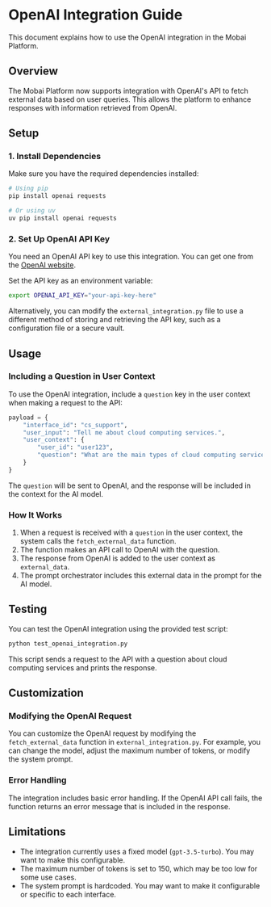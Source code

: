 # OpenAI Integration Guide

This document explains how to use the OpenAI integration in the Mobai Platform.

## Overview

The Mobai Platform now supports integration with OpenAI's API to fetch external data based on user queries. This allows the platform to enhance responses with information retrieved from OpenAI.

## Setup

### 1. Install Dependencies

Make sure you have the required dependencies installed:

```bash
# Using pip
pip install openai requests

# Or using uv
uv pip install openai requests
```

### 2. Set Up OpenAI API Key

You need an OpenAI API key to use this integration. You can get one from the [OpenAI website](https://platform.openai.com/api-keys).

Set the API key as an environment variable:

```bash
export OPENAI_API_KEY="your-api-key-here"
```

Alternatively, you can modify the `external_integration.py` file to use a different method of storing and retrieving the API key, such as a configuration file or a secure vault.

## Usage

### Including a Question in User Context

To use the OpenAI integration, include a `question` key in the user context when making a request to the API:

```python
payload = {
    "interface_id": "cs_support",
    "user_input": "Tell me about cloud computing services.",
    "user_context": {
        "user_id": "user123",
        "question": "What are the main types of cloud computing services and their differences?"
    }
}
```

The `question` will be sent to OpenAI, and the response will be included in the context for the AI model.

### How It Works

1. When a request is received with a `question` in the user context, the system calls the `fetch_external_data` function.
2. The function makes an API call to OpenAI with the question.
3. The response from OpenAI is added to the user context as `external_data`.
4. The prompt orchestrator includes this external data in the prompt for the AI model.

## Testing

You can test the OpenAI integration using the provided test script:

```bash
python test_openai_integration.py
```

This script sends a request to the API with a question about cloud computing services and prints the response.

## Customization

### Modifying the OpenAI Request

You can customize the OpenAI request by modifying the `fetch_external_data` function in `external_integration.py`. For example, you can change the model, adjust the maximum number of tokens, or modify the system prompt.

### Error Handling

The integration includes basic error handling. If the OpenAI API call fails, the function returns an error message that is included in the response.

## Limitations

- The integration currently uses a fixed model (`gpt-3.5-turbo`). You may want to make this configurable.
- The maximum number of tokens is set to 150, which may be too low for some use cases.
- The system prompt is hardcoded. You may want to make it configurable or specific to each interface.
